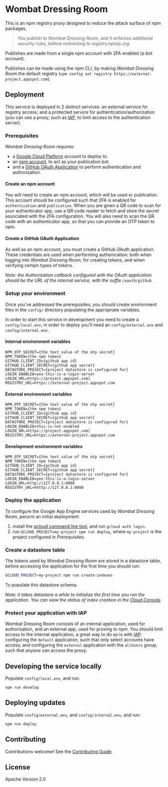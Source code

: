 # Wombat Dressing Room

This is an npm registry proxy designed to reduce the attack surface of npm
packages.

> You publish to _Wombat Dressing Room_, and it enforces additional security
> rules, before redirecting to _registry.npmjs.org_.

Publishes are made from a single npm account with 2FA enabled (_a
bot account_).

Publishes can be made using the npm CLI, by making _Wombat Dressing Room_
the default registry
(_`npm config set registry https://external-project.appspot.com`_).

## Deployment

This service is deployed in 2 distinct services: an external service
for registry access; and a protected service for authentication/authorization
(you can use a proxy, such as [IAP](https://cloud.google.com/iap/), to
limit access to the authentication server).

### Prerequisites

_Wombat Dressing Room_ requires:

- a [Google Cloud Platform](https://cloud.google.com/) account to deploy to.
- an [npm account](https://www.npmjs.com/signup), to act as your
  publication bot.
- and a [GitHub OAuth Application](https://developer.github.com/apps/building-oauth-apps/creating-an-oauth-app/)
  to perform authentication and authorization.

#### Create an npm account

You will need to create an npm account, which will be used or publication.
This account should be configured such that 2FA is enabled for `authentication`
and `publication`. When you are given a QR code to scan for your authenticator
app, use a QR code reader to fetch and store the secret associated with the
2FA configuration. You will also need to scan the QR code with an authenticator
app, so that you can provide an OTP token to npm.

#### Create a GitHub OAuth Application

As well as an npm account, you must create a GitHub OAuth application. These
credentials are used when performing authenication: both when logging into
_Wombat Dressing Room_, for creating tokens, and when verifying certain types
of tokens.

_Note: the Authorization callback configured with the OAuth application
should be the URL of the internal service, with the suffix `/oauth/github`._

### Setup your environment

Once you've addressed the prerequisites, you should create environment files in
the `config/` directory populating the appropriate variables.

In order to start this service in development you need to create a
`config/local.env`, in order to deploy you'll need an `config/external.env` and
`config/internal.env`.

#### Internal environment variables

```
NPM_OTP_SECRET={the text value of the otp secret}
NPM_TOKEN={the npm token}
GITHUB_CLIENT_ID={github app id}
GITHUB_CLIENT_SECRET={github app secret}
DATASTORE_PROJECT={project datastore is configured for}
LOGIN_ENABLED=yes-this-is-a-login-server
LOGIN_URL=https://project.appspot.com]
REGISTRY_URL=https://external-project.appspot.com
```

#### External environment variables

```
NPM_OTP_SECRET={the text value of the otp secret}
NPM_TOKEN={the npm token}
GITHUB_CLIENT_ID={github app id}
GITHUB_CLIENT_SECRET={github app secret}
DATASTORE_PROJECT={project datastore is configured for}
LOGIN_ENABLED=this-is-not-enabled
LOGIN_URL=https://project.appspot.com]
REGISTRY_URL=https://external-project.appspot.com
```

#### Development environment variables

```
NPM_OTP_SECRET={the text value of the otp secret}
NPM_TOKEN={the npm token}
GITHUB_CLIENT_ID={github app id}
GITHUB_CLIENT_SECRET={github app secret}
DATASTORE_PROJECT={project datastore is configured for}
LOGIN_ENABLED=yes-this-is-a-login-server
LOGIN_URL=http://127.0.0.1:8080
REGISTRY_URL=hhttp://127.0.0.1:8080
```

### Deploy the application

To configure the Google App Engine services used by _Wombat Dressing Room_,
perorm an initial deployment:

1. install the [gcloud command line tool](https://cloud.google.com/sdk/gcloud/),
   and run `gcloud auth login`.
1. run `GCLOUD_PROJECT=my-project npm run deploy`, where `my-project` is the
   project configured in _Prerequisites_.

### Create a datastore table

The tokens used by _Wombat Dressing Room_ are stored in a datastore table,
before accessing the application for the first time you should run:

```bash
GCLOUD_PROJECT=my-project npm run create-indexes
```

To populate this datastore schema.

_Note: it takes datastore a while to initialize the first time you run the
application. You can view the status of index creation in the
[Cloud Console](http://cloud.google.com/console)._

### Protect your application with IAP

Wombat Dressing Room consists of an internal application, used for
authorization, and an external app, used for proxing to npm. You should limit
access to the internal application, a great way to do so is with
[IAP](https://cloud.google.com/iap/docs/app-engine-quickstart): configuring
the `default` application, such that only select accounts have access; and
configuring the `external` application with the `allUsers` group,
such that anyone can access the proxy.

## Developing the service locally

Populate `config/local.env`, and run:

`npm run develop`

## Deploying updates

Populate `config/external.env`, and `config/internal.env`, and run:

`npm run deploy`

## Contributing

Contributions welcome! See the [Contributing Guide](https://github.com/googleapis/wombat-dressing-room/blob/master/CONTRIBUTING.md).

## License

Apache Version 2.0
